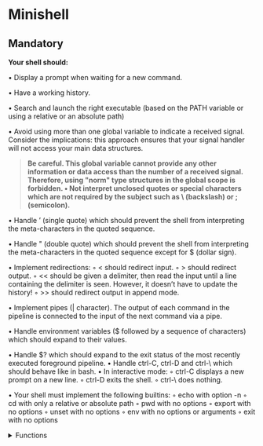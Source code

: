 # Minishell


## Mandatory



  **Your shell should:**

• Display a prompt when waiting for a new command.

• Have a working history.

• Search and launch the right executable (based on the PATH variable or using a relative or an absolute path)

• Avoid using more than one global variable to indicate a received signal. Consider the implications: this approach ensures that your signal handler will not access your main data structures.

>**Be careful. This global variable cannot provide any other
information or data access than the number of a received signal.
Therefore, using "norm" type structures in the global scope is
forbidden.
• Not interpret unclosed quotes or special characters which are not required by the subject such as \ (backslash) or ; (semicolon).**


• Handle ’ (single quote) which should prevent the shell from interpreting the meta-characters in the quoted sequence.

• Handle " (double quote) which should prevent the shell from interpreting the meta-characters in the quoted sequence except for $ (dollar sign).

• Implement redirections:
◦ < should redirect input.
◦ > should redirect output.
◦ << should be given a delimiter, then read the input until a line containing the
delimiter is seen. However, it doesn’t have to update the history!
◦ >> should redirect output in append mode.

• Implement pipes (| character). The output of each command in the pipeline is connected to the input of the next command via a pipe.

• Handle environment variables ($ followed by a sequence of characters) which
should expand to their values.

• Handle $? which should expand to the exit status of the most recently executed foreground pipeline.
• Handle ctrl-C, ctrl-D and ctrl-\ which should behave like in bash.
• In interactive mode:
◦ ctrl-C displays a new prompt on a new line.
◦ ctrl-D exits the shell.
◦ ctrl-\ does nothing.


• Your shell must implement the following builtins:
◦ echo with option -n
◦ cd with only a relative or absolute path
◦ pwd with no options
◦ export with no options
◦ unset with no options
◦ env with no options or arguments
◦ exit with no options

</details>

<details>
<summary>Functions</summary>
readline, rl_clear_history, rl_on_new_line,
rl_replace_line, rl_redisplay, add_history,
printf, malloc, free, write, access, open, read,
close, fork, wait, waitpid, wait3, wait4, signal,
sigaction, sigemptyset, sigaddset, kill, exit,
getcwd, chdir, stat, lstat, fstat, unlink, execve,
dup, dup2, pipe, opendir, readdir, closedir,
strerror, perror, isatty, ttyname, ttyslot, ioctl,
getenv, tcsetattr, tcgetattr, tgetent, tgetflag,
tgetnum, tgetstr, tgoto, tputs

<details>
	<summary>unistd.h</summary>
access, read, close, fork, wait, waitpid
getcwd, chdir, unlink, execve, dup, dup2
pipe, isatty, ttyname, ttyslot



*access*

***access definition in unistd.h***
```c
/* Values for the second argument to access.
   These may be OR'd together.  */
#define	R_OK	4		/* Test for read permission.  */
#define	W_OK	2		/* Test for write permission.  */
#define	X_OK	1		/* Test for execute permission.  */
#define	F_OK	0		/* Test for existence.  */

/* Test for access to NAME using the real UID and real GID.  */
extern int access (const char *__name, int __type) __THROW __nonnull ((1));

```
```c
int		main(void)
{
	int		res[3];
	int		i;

	res[0] = access("/bin/ls", 0);	//Returns 0, as right execution
	res[1] = access("ls", 0);	//Without the absolute path returns an error
	res[2] = access("/bin/cd", 0);	//Since the "cd" command doesn't exist in the /bin, returns an error
	for(i = 0; i < 3; i++)
		printf("Access return: %i\n", res[i]);
}
```
__
```bash
 $> cc unistd.c -o test_unix; ./test_unix
Access return: 0
Access return: -1
Access return: -1
  ```
</details>

<details>
	<summary>wait.h</summary>
		wait3, wait4
</details>

<details>
<summary>signal.h</summary>
	signal, sigaction, sigemptyset, sigaddset, kill
</details>

<details>
<summary>stdlib.h</summary>
	exit, getenv

</details>

<details>
	<summary>stat.h</summary>
		stat, lstat, fstat
</details>

<details>
	<summary>dirent.h</summary>
		opendir, readdir, closedir
</details>

<details>
	<summary>string.h</summary>
		strerror
</details>

<details>
	<summary>stdio.h</summary>
		readline, perror, printf
</details>

<details>
	<summary>stropts.h</summary>
		ioctl
</details>

<details>
	<summary>termios.h</summary>
		tcgetattr, tcsetattr,
</details>

<details>
	<summary>curses.h / term.h</summary>
		tgetent, tgetflag, tgetnum, tgetstr, tgoto, tputs
</details>

</details>

